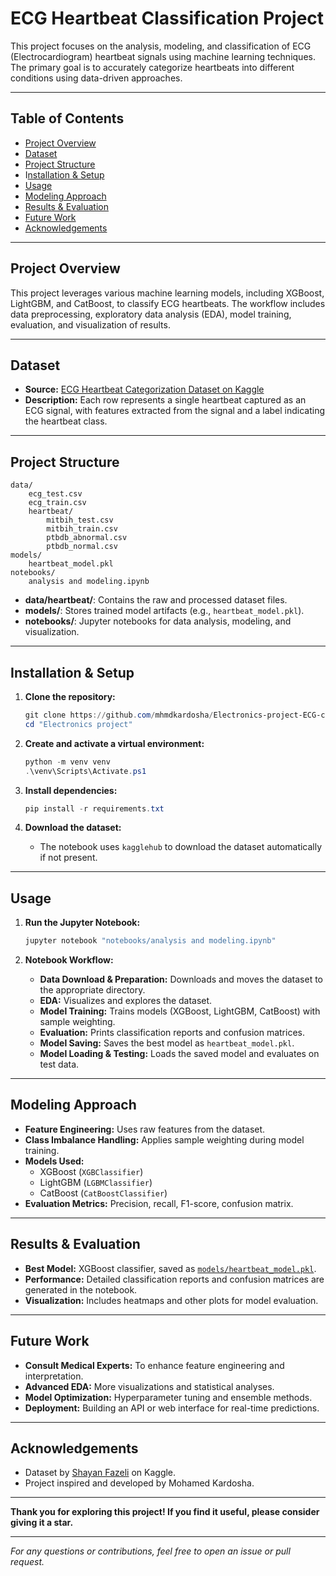 # ECG Heartbeat Classification Project

This project focuses on the analysis, modeling, and classification of ECG (Electrocardiogram) heartbeat signals using machine learning techniques. The primary goal is to accurately categorize heartbeats into different conditions using data-driven approaches.

---

## Table of Contents

- [Project Overview](#project-overview)
- [Dataset](#dataset)
- [Project Structure](#project-structure)
- I[nstallation & Setup](#installation--setup)
- [Usage](#usage)
- [Modeling Approach](#modeling-approach)
- [Results & Evaluation](#results--evaluation)
- [Future Work](#future-work)
- [Acknowledgements](#acknowledgements)

---

## Project Overview

This project leverages various machine learning models, including XGBoost, LightGBM, and CatBoost, to classify ECG heartbeats. The workflow includes data preprocessing, exploratory data analysis (EDA), model training, evaluation, and visualization of results.

---

## Dataset

- **Source:** [ECG Heartbeat Categorization Dataset on Kaggle](https://www.kaggle.com/datasets/shayanfazeli/heartbeat/data?select=mitbih_train.csv)
- **Description:** Each row represents a single heartbeat captured as an ECG signal, with features extracted from the signal and a label indicating the heartbeat class.

---

## Project Structure

```
data/
    ecg_test.csv
    ecg_train.csv
    heartbeat/
        mitbih_test.csv
        mitbih_train.csv
        ptbdb_abnormal.csv
        ptbdb_normal.csv
models/
    heartbeat_model.pkl
notebooks/
    analysis and modeling.ipynb
```

- **data/heartbeat/**: Contains the raw and processed dataset files.
- **models/**: Stores trained model artifacts (e.g., `heartbeat_model.pkl`).
- **notebooks/**: Jupyter notebooks for data analysis, modeling, and visualization.

---

## Installation & Setup

1. **Clone the repository:**

   ```powershell
   git clone https://github.com/mhmdkardosha/Electronics-project-ECG-classifier.git
   cd "Electronics project"
   ```

2. **Create and activate a virtual environment:**

   ```powershell
   python -m venv venv
   .\venv\Scripts\Activate.ps1
   ```

3. **Install dependencies:**

   ```powershell
   pip install -r requirements.txt
   ```

4. **Download the dataset:**
   - The notebook uses `kagglehub` to download the dataset automatically if not present.

---

## Usage

1. **Run the Jupyter Notebook:**

   ```powershell
   jupyter notebook "notebooks/analysis and modeling.ipynb"
   ```

2. **Notebook Workflow:**
   - **Data Download & Preparation:** Downloads and moves the dataset to the appropriate directory.
   - **EDA:** Visualizes and explores the dataset.
   - **Model Training:** Trains models (XGBoost, LightGBM, CatBoost) with sample weighting.
   - **Evaluation:** Prints classification reports and confusion matrices.
   - **Model Saving:** Saves the best model as `heartbeat_model.pkl`.
   - **Model Loading & Testing:** Loads the saved model and evaluates on test data.

---

## Modeling Approach

- **Feature Engineering:** Uses raw features from the dataset.
- **Class Imbalance Handling:** Applies sample weighting during model training.
- **Models Used:**
  - XGBoost (`XGBClassifier`)
  - LightGBM (`LGBMClassifier`)
  - CatBoost (`CatBoostClassifier`)
- **Evaluation Metrics:** Precision, recall, F1-score, confusion matrix.

---

## Results & Evaluation

- **Best Model:** XGBoost classifier, saved as [`models/heartbeat_model.pkl`](models/heartbeat_model.pkl ).
- **Performance:** Detailed classification reports and confusion matrices are generated in the notebook.
- **Visualization:** Includes heatmaps and other plots for model evaluation.

---

## Future Work

- **Consult Medical Experts:** To enhance feature engineering and interpretation.
- **Advanced EDA:** More visualizations and statistical analyses.
- **Model Optimization:** Hyperparameter tuning and ensemble methods.
- **Deployment:** Building an API or web interface for real-time predictions.

---

## Acknowledgements

- Dataset by [Shayan Fazeli](https://www.kaggle.com/shayanfazeli) on Kaggle.
- Project inspired and developed by Mohamed Kardosha.

---

**Thank you for exploring this project! If you find it useful, please consider giving it a star.**

---

*For any questions or contributions, feel free to open an issue or pull request.*
